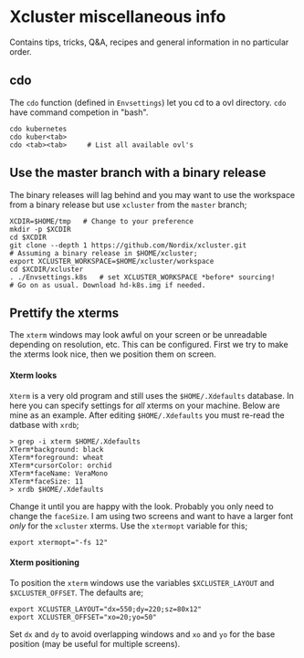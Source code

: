 # Xcluster miscellaneous info

Contains tips, tricks, Q&A, recipes and general information in no
particular order.


## cdo

The `cdo` function (defined in `Envsettings`) let you cd to a ovl directory.
`cdo` have command competion in "bash".
```
cdo kubernetes
cdo kuber<tab>
cdo <tab><tab>     # List all available ovl's
```

## Use the master branch with a binary release

The binary releases will lag behind and you may want to use the
workspace from a binary release but use `xcluster` from the `master`
branch;

```
XCDIR=$HOME/tmp   # Change to your preference
mkdir -p $XCDIR
cd $XCDIR
git clone --depth 1 https://github.com/Nordix/xcluster.git
# Assuming a binary release in $HOME/xcluster;
export XCLUSTER_WORKSPACE=$HOME/xcluster/workspace
cd $XCDIR/xcluster
. ./Envsettings.k8s   # set XCLUSTER_WORKSPACE *before* sourcing!
# Go on as usual. Download hd-k8s.img if needed.
```


## Prettify the xterms

The `xterm` windows may look awful on your screen or be unreadable
depending on resolution, etc. This can be configured. First we try to
make the xterms look nice, then we position them on screen.

#### Xterm looks

`Xterm` is a very old program and still uses the `$HOME/.Xdefaults`
database. In here you can specify settings for *all* xterms on your
machine. Below are mine as an example. After editing
`$HOME/.Xdefaults` you must re-read the datbase with `xrdb`;

```
> grep -i xterm $HOME/.Xdefaults
XTerm*background: black
XTerm*foreground: wheat
XTerm*cursorColor: orchid
XTerm*faceName: VeraMono
XTerm*faceSize: 11
> xrdb $HOME/.Xdefaults
```

Change it until you are happy with the look. Probably you only need to
change the `faceSize`. I am using two screens and want to have a
larger font *only* for the `xcluster` xterms. Use the `xtermopt`
variable for this;

```
export xtermopt="-fs 12"
```

#### Xterm positioning

To position the `xterm` windows use the variables `$XCLUSTER_LAYOUT`
and `$XCLUSTER_OFFSET`. The defaults are;

```
export XCLUSTER_LAYOUT="dx=550;dy=220;sz=80x12"
export XCLUSTER_OFFSET="xo=20;yo=50"
```

Set `dx` and `dy` to avoid overlapping windows and `xo` and `yo` for
the base position (may be useful for multiple screens).


